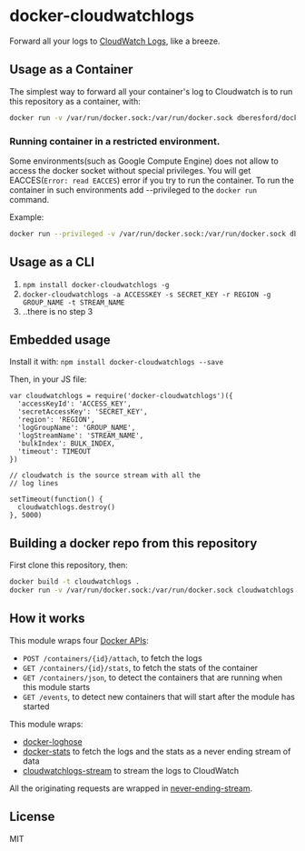 # docker-cloudwatchlogs

Forward all your logs to [CloudWatch Logs](http://docs.aws.amazon.com/AmazonCloudWatch/latest/DeveloperGuide/WhatIsCloudWatchLogs.html), like a breeze.

## Usage as a Container

The simplest way to forward all your container's log to Cloudwatch is to
run this repository as a container, with:

```sh
docker run -v /var/run/docker.sock:/var/run/docker.sock dberesford/docker-cloudwatchlogs -a ACCESSKEY -s SECRET_KEY -r REGION -g GROUP_NAME -t STREAM_NAME
```

### Running container in a restricted environment.
Some environments(such as Google Compute Engine) does not allow to access the docker socket without special privileges. You will get EACCES(`Error: read EACCES`) error if you try to run the container.
To run the container in such environments add --privileged to the `docker run` command. 

Example:
```sh
docker run --privileged -v /var/run/docker.sock:/var/run/docker.sock dberesford/docker-cloudwatchlogs -a ACCESSKEY -s SECRET_KEY -r REGION -g GROUP_NAME -t STREAM_NAME
```

## Usage as a CLI

1. `npm install docker-cloudwatchlogs -g`
2. `docker-cloudwatchlogs -a ACCESSKEY -s SECRET_KEY -r REGION -g GROUP_NAME -t STREAM_NAME`
3. ..there is no step 3


## Embedded usage

Install it with: `npm install docker-cloudwatchlogs --save`

Then, in your JS file:

```
var cloudwatchlogs = require('docker-cloudwatchlogs')({
  'accessKeyId': 'ACCESS_KEY',
  'secretAccessKey': 'SECRET_KEY',
  'region': 'REGION',
  'logGroupName': 'GROUP_NAME',
  'logStreamName': 'STREAM_NAME',
  'bulkIndex': BULK_INDEX,
  'timeout': TIMEOUT   
})

// cloudwatch is the source stream with all the
// log lines

setTimeout(function() {
  cloudwatchlogs.destroy()
}, 5000)
```

## Building a docker repo from this repository

First clone this repository, then:

```bash
docker build -t cloudwatchlogs .
docker run -v /var/run/docker.sock:/var/run/docker.sock cloudwatchlogs -a ACCESSKEY -s SECRET_KEY -r REGION -g GROUP_NAME -t STREAM_NAME
```

## How it works

This module wraps four [Docker APIs](https://docs.docker.com/reference/api/docker_remote_api_v1.17/):

* `POST /containers/{id}/attach`, to fetch the logs
* `GET /containers/{id}/stats`, to fetch the stats of the container
* `GET /containers/json`, to detect the containers that are running when
  this module starts
* `GET /events`, to detect new containers that will start after the
  module has started

This module wraps:

* [docker-loghose](https://github.com/mcollina/docker-loghose) 
* [docker-stats](https://github.com/pelger/docker-stats) to fetch the logs and the stats as a never ending stream of data
* [cloudwatchlogs-stream](https://github.com/nearform/cloudwatchlogs-stream) to stream the logs to CloudWatch

All the originating requests are wrapped in [never-ending-stream](https://github.com/mcollina/never-ending-stream).

## License

MIT
